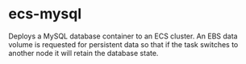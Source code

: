 # ecs-mysql

Deploys a MySQL database container to an ECS cluster. An EBS data volume
is requested for persistent data so that if the task switches to another
node it will retain the database state.
